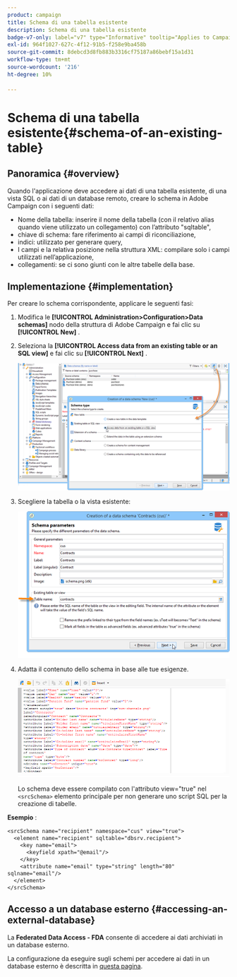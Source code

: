 ```yaml
---
product: campaign
title: Schema di una tabella esistente
description: Schema di una tabella esistente
badge-v7-only: label="v7" type="Informative" tooltip="Applies to Campaign Classic v7 only"
exl-id: 964f1027-627c-4f12-91b5-f258e9ba458b
source-git-commit: 8debcd3d8fb883b3316cf75187a86bebf15a1d31
workflow-type: tm+mt
source-wordcount: '216'
ht-degree: 10%

---
```


# Schema di una tabella esistente{#schema-of-an-existing-table}

## Panoramica {#overview}

Quando l&#39;applicazione deve accedere ai dati di una tabella esistente, di una vista SQL o ai dati di un database remoto, creare lo schema in Adobe Campaign con i seguenti dati:

* Nome della tabella: inserire il nome della tabella (con il relativo alias quando viene utilizzato un collegamento) con l’attributo &quot;sqltable&quot;,
* chiave di schema: fare riferimento ai campi di riconciliazione,
* indici: utilizzato per generare query,
* I campi e la relativa posizione nella struttura XML: compilare solo i campi utilizzati nell’applicazione,
* collegamenti: se ci sono giunti con le altre tabelle della base.

## Implementazione {#implementation}

Per creare lo schema corrispondente, applicare le seguenti fasi:

1. Modifica le **[!UICONTROL Administration>Configuration>Data schemas]** nodo della struttura di Adobe Campaign e fai clic su **[!UICONTROL New]** .
1. Seleziona la **[!UICONTROL Access data from an existing table or an SQL view]** e fai clic su **[!UICONTROL Next]** .

   ![](assets/s_ncs_configuration_extand_a_schema.png)

1. Scegliere la tabella o la vista esistente:

   ![](assets/s_ncs_configuration_select_table.png)

1. Adatta il contenuto dello schema in base alle tue esigenze.

   ![](assets/s_ncs_configuration_view_create_schema.png)

   Lo schema deve essere compilato con l&#39;attributo view=&quot;true&quot; nel `<srcSchema>` elemento principale per non generare uno script SQL per la creazione di tabelle.

**Esempio** :

```
<srcSchema name="recipient" namespace="cus" view="true">
  <element name="recipient" sqltable="dbsrv.recipient">
    <key name="email">
      <keyfield xpath="@email"/>
    </key>   
    <attribute name="email" type="string" length="80" sqlname="email"/>
  </element>
</srcSchema>
```

## Accesso a un database esterno {#accessing-an-external-database}

La **Federated Data Access - FDA** consente di accedere ai dati archiviati in un database esterno.

La configurazione da eseguire sugli schemi per accedere ai dati in un database esterno è descritta in [questa pagina](../../installation/using/creating-data-schema.md).
